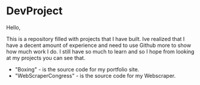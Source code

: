 # DevProject

Hello, 

  This is a repository filled with projects that I have built. Ive realized that I have a decent amount of experience and need to
  use Github more to show how much work I do. I still have so much to learn and so I hope from looking at my projects you can see that.


- "Boxing" - is the source code for my portfolio site. <br>
- "WebScraperCongress" - is the source code for my Webscraper.
